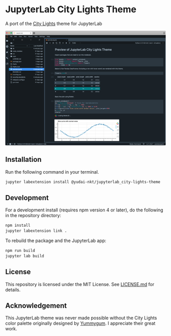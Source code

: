 # JupyterLab City Lights Theme

A port of the [City Lights](http://citylights.xyz/) theme for JupyterLab

![Preview](./preview.png)

## Installation

Run the following command in your terminal.

```bash
jupyter labextension install @yudai-nkt/jupyterlab_city-lights-theme
```

## Development

For a development install (requires npm version 4 or later), do the following in the repository directory:

```bash
npm install
jupyter labextension link .
```

To rebuild the package and the JupyterLab app:

```bash
npm run build
jupyter lab build
```
## License

This repository is licensed under the MIT License. See [LICENSE.md](./LICENSE.md) for details.

## Acknowledgement

This JupyterLab theme was never made possible without the City Lights color palette originally designed by [Yummygum](https://yummygum.com/).
I appreciate their great work.
